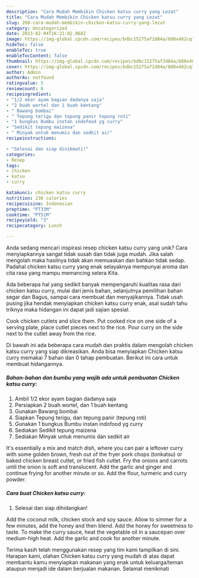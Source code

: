 ```yaml
---
description: "Cara Mudah Membikin Chicken katsu curry yang Lezat"
title: "Cara Mudah Membikin Chicken katsu curry yang Lezat"
slug: 268-cara-mudah-membikin-chicken-katsu-curry-yang-lezat
category: Uncategorized
date: 2023-02-04T16:21:02.868Z
image: https://img-global.cpcdn.com/recipes/bdbc15275af2d84a/680x482cq70/chicken-katsu-curry-foto-resep-utama.jpg
hideToc: false
enableToc: true
enableTocContent: false
thumbnail: https://img-global.cpcdn.com/recipes/bdbc15275af2d84a/680x482cq70/chicken-katsu-curry-foto-resep-utama.jpg
cover: https://img-global.cpcdn.com/recipes/bdbc15275af2d84a/680x482cq70/chicken-katsu-curry-foto-resep-utama.jpg
author: Admin
authorAv: notfound
ratingvalue: 5
reviewcount: 8
recipeingredient:
- "1/2 ekor ayam bagian dadanya saja"
- "2 buah wortel dan 1 buah kentang"
- " Bawang bombai"
- " Tepung terigu dan tepung panir tepung roti"
- "1 bungkus Bumbu instan indofood yg curry"
- "Sedikit tepung maizena"
- " Minyak untuk menumis dan sedkit air"
recipeinstructions:

- "Selesai dan siap dinikmati!"
categories:
- Resep
tags:
- chicken
- katsu
- curry

katakunci: chicken katsu curry 
nutrition: 236 calories
recipecuisine: Indonesian
preptime: "PT33M"
cooktime: "PT51M"
recipeyield: "3"
recipecategory: Lunch

---
```





Anda sedang mencari inspirasi resep chicken katsu curry yang unik? Cara menyiapkannya sangat tidak susah dan tidak juga mudah. Jika salah mengolah maka hasilnya tidak akan memuaskan dan bahkan tidak sedap. Padahal chicken katsu curry yang enak selayaknya mempunyai aroma dan cita rasa yang mampu memancing selera Kita.





Ada beberapa hal yang sedikit banyak mempengaruhi kualitas rasa dari chicken katsu curry, mulai dari jenis bahan, selanjutnya pemilihan bahan segar dan Bagus, sampai cara membuat dan menyajikannya. Tidak usah pusing jika hendak menyiapkan chicken katsu curry enak,      asal sudah tahu triknya maka hidangan ini dapat jadi sajian spesial.














Cook chicken cutlets and slice them. Put cooked rice on one side of a serving plate, place cutlet pieces next to the rice. Pour curry on the side next to the cutlet away from the rice.






Di bawah ini ada beberapa cara mudah dan praktis dalam mengolah chicken katsu curry yang siap dikreasikan. Anda bisa menyiapkan Chicken katsu curry memakai 7 bahan dan 0 tahap pembuatan. Berikut ini cara untuk membuat hidangannya.

<!--inarticleads1-->

##### Bahan-bahan dan bumbu yang wajib ada untuk pembuatan Chicken katsu curry:

1. Ambil 1/2 ekor ayam bagian dadanya saja
1. Persiapkan 2 buah wortel, dan 1 buah kentang
1. Gunakan  Bawang bombai
1. Siapkan  Tepung terigu, dan tepung panir (tepung roti)
1. Gunakan 1 bungkus Bumbu instan indofood yg curry
1. Sediakan Sedikit tepung maizena
1. Sediakan  Minyak untuk menumis dan sedkit air


It&#39;s essentially a mix and match dish, where you can pair a leftover curry with some golden brown, fresh out of the fryer pork chops (tonkatsu) or baked chicken breast cutlet, or fried fish cutlet. Fry the onions and carrots until the onion is soft and translucent. Add the garlic and ginger and continue frying for another minute or so. Add the flour, turmeric and curry powder. 

<!--inarticleads2-->

##### Cara buat Chicken katsu curry:


1. Selesai dan siap dihidangkan!

Add the coconut milk, chicken stock and soy sauce. Allow to simmer for a few minutes, add the honey and then blend. Add the honey for sweetness to taste. To make the curry sauce, heat the vegetable oil in a saucepan over medium-high heat. Add the garlic and cook for another minute. 

Terima kasih telah menggunakan resep yang tim kami tampilkan di sini. Harapan kami, olahan Chicken katsu curry yang mudah di atas dapat membantu kamu menyiapkan makanan yang enak untuk keluarga/teman ataupun menjadi ide dalam berjualan makanan. Selamat menikmati
